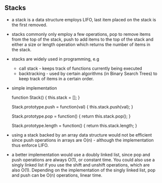 ## Stacks
 * a stack is a data structure employs LIFO, last item placed on the stack is the first removed.
 * stacks commonly only employ a few operations, pop to remove items from the top of the stack, push to add items to the top of the stack and either a size or length operation which returns the number of items in the stack.
 * stacks are widely used in programming, e.g
    * call stack - keeps track of functions currently being executed
    * backtracking - used by certain algorithms (in Binary Search Trees) to keep track of items in a certain order.
 
 * simple implementation
 
 
    function Stack() {
        this.stack = [];
    }
    
    Stack.prototype.push = function(val) {
        this.stack.push(val);
    }
    
    Stack.prototype.pop = function() {
        return this.stack.pop();
    }
    
    Stack.prototype.length = function() {
        return this.stack.length;
    }
    
 * using a stack backed by an array data structure would not be efficient since push operations in arrays are O(n) - although the implementation thus enforce LIFO.
 * a better implementation would use a doubly linked list, since pop and push operations are always O(1), or constant time. You could also use a singly linked list if you use the shift and unshift operations, which are also O(1). Depending on the implementation of the singly linked list, pop and push can be O(n) operations, linear time.    